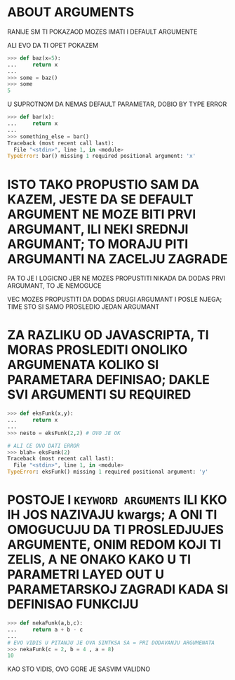# ABOUT ARGUMENTS

RANIJE SM TI POKAZAOD MOZES IMATI I DEFAULT ARGUMENTE

ALI EVO DA TI OPET POKAZEM

```py
>>> def baz(x=5):
...     return x
... 
>>> some = baz()
>>> some
5
```

U SUPROTNOM DA NEMAS DEFAULT PARAMETAR, DOBIO BY TYPE ERROR

```py
>>> def bar(x):
...     return x
... 
>>> something_else = bar()
Traceback (most recent call last):
  File "<stdin>", line 1, in <module>
TypeError: bar() missing 1 required positional argument: 'x'
```

# ISTO TAKO PROPUSTIO SAM DA KAZEM, JESTE DA SE DEFAULT ARGUMENT NE MOZE BITI PRVI ARGUMANT, ILI NEKI SREDNJI ARGUMANT; TO MORAJU PITI ARGUMANTI NA ZACELJU ZAGRADE

PA TO JE I LOGICNO JER NE MOZES PROPUSTITI NIKADA DA DODAS PRVI ARGUMANT, TO JE NEMOGUCE

VEC MOZES PROPUSTITI DA DODAS DRUGI ARGUMANT I POSLE NJEGA; TIME STO SI SAMO PROSLEDIO JEDAN ARGUMANT

# ZA RAZLIKU OD JAVASCRIPTA, TI MORAS PROSLEDITI ONOLIKO ARGUMENATA KOLIKO SI PARAMETARA DEFINISAO; DAKLE SVI ARGUMENTI SU REQUIRED

```py
>>> def eksFunk(x,y):
...     return x
... 
>>> nesto = eksFunk(2,2) # OVO JE OK

# ALI CE OVO DATI ERROR
>>> blah= eksFunk(2)
Traceback (most recent call last):
  File "<stdin>", line 1, in <module>
TypeError: eksFunk() missing 1 required positional argument: 'y'
```

# POSTOJE I `KEYWORD ARGUMENTS` ILI KKO IH JOS NAZIVAJU kwargs; A ONI TI OMOGUCUJU DA TI PROSLEDJUJES ARGUMENTE, ONIM REDOM KOJI TI ZELIS, A NE ONAKO KAKO U TI PARAMETRI LAYED OUT U PARAMETARSKOJ ZAGRADI KADA SI DEFINISAO FUNKCIJU

```py
>>> def nekaFunk(a,b,c):
...     return a + b - c
... 
# EVO VIDIS U PITANJU JE OVA SINTKSA SA = PRI DODAVANJU ARGUMENATA
>>> nekaFunk(c = 2, b = 4 , a = 8)
10 
```

KAO STO VIDIS, OVO GORE JE SASVIM VALIDNO




